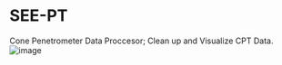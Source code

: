 # SEE-PT
Cone Penetrometer Data Proccesor; Clean up and Visualize CPT Data.
![image](https://user-images.githubusercontent.com/124119892/236593262-61ec03ad-5d7e-4a42-b028-cacfc11c657e.png)

